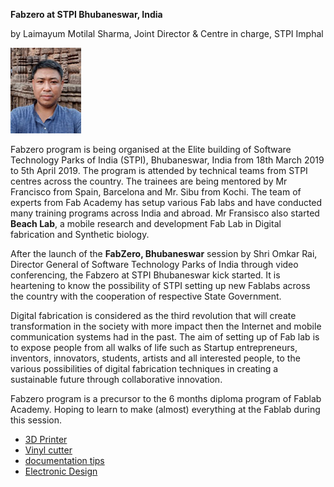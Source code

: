 **Fabzero at STPI Bhubaneswar, India** 

by Laimayum Motilal Sharma, Joint Director & Centre in charge, STPI Imphal


![Laimayum Motilal Sharma](img/selfieupload.jpg)



Fabzero program is being organised at the Elite building of Software Technology Parks of India (STPI), Bhubaneswar, India from 18th March 2019 to 5th April 2019.
The program is attended by technical teams from STPI centres across the country. 
The trainees are being mentored by Mr Francisco from Spain, Barcelona and Mr. Sibu from Kochi. The team of experts from Fab Academy has setup various Fab labs and have conducted many training programs across India and abroad. Mr Fransisco also started **Beach Lab**, a mobile research and development Fab Lab in Digital fabrication and Synthetic biology.


After the launch of the **FabZero, Bhubaneswar** session by Shri Omkar Rai,  Director General of Software Technology Parks of India through video conferencing, the Fabzero at STPI Bhubaneswar kick started. It is heartening to know the possibility of STPI setting up new Fablabs across the country with the cooperation of  respective State Government.

Digital fabrication is considered as the third revolution that will create transformation in the society with more impact then the  Internet and mobile communication systems had in the past. 
The aim of setting up of Fab lab is to expose people from all walks of life such as Startup entrepreneurs, inventors, innovators, students, artists and all interested people, to the various possibilities of digital fabrication techniques in creating a sustainable future through collaborative innovation.

Fabzero program is a precursor to the 6 months diploma program of Fablab Academy. Hoping to learn to make (almost) everything at the Fablab during this session.



- [3D Printer](3DPrinter.md)
- [Vinyl cutter](vin.md)
- [documentation tips](documentation.md)
- [Electronic Design](design.md)